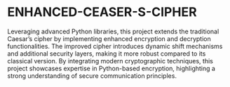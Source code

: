 # ENHANCED-CEASER-S-CIPHER

Leveraging advanced Python libraries, this project extends the traditional Caesar’s cipher by implementing enhanced encryption and decryption functionalities. The improved cipher introduces dynamic shift mechanisms and additional security layers, making it more robust compared to its classical version. By integrating modern cryptographic techniques, this project showcases expertise in Python-based encryption, highlighting a strong understanding of secure communication principles.
